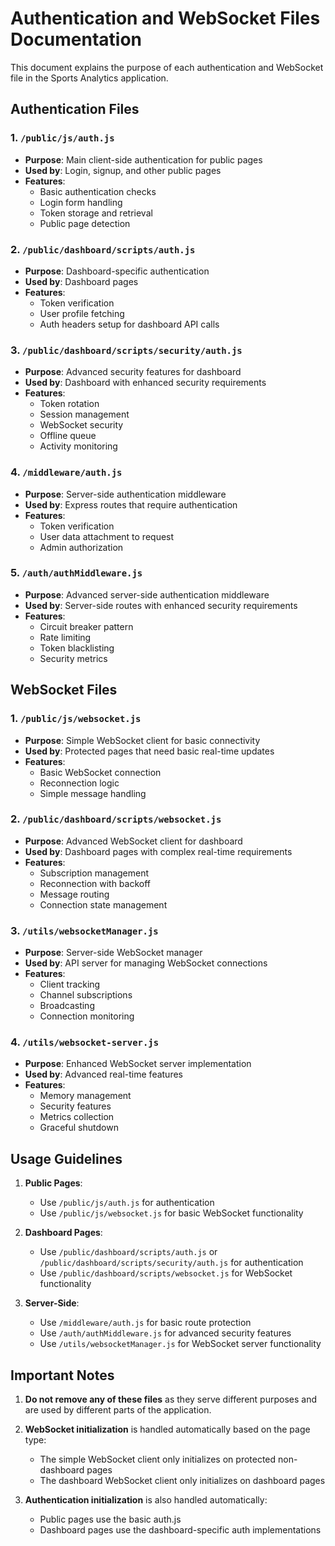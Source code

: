 # Authentication and WebSocket Files Documentation

This document explains the purpose of each authentication and WebSocket file in the Sports Analytics application.

## Authentication Files

### 1. `/public/js/auth.js`
- **Purpose**: Main client-side authentication for public pages
- **Used by**: Login, signup, and other public pages
- **Features**: 
  - Basic authentication checks
  - Login form handling
  - Token storage and retrieval
  - Public page detection

### 2. `/public/dashboard/scripts/auth.js`
- **Purpose**: Dashboard-specific authentication
- **Used by**: Dashboard pages
- **Features**:
  - Token verification
  - User profile fetching
  - Auth headers setup for dashboard API calls

### 3. `/public/dashboard/scripts/security/auth.js`
- **Purpose**: Advanced security features for dashboard
- **Used by**: Dashboard with enhanced security requirements
- **Features**:
  - Token rotation
  - Session management
  - WebSocket security
  - Offline queue
  - Activity monitoring

### 4. `/middleware/auth.js`
- **Purpose**: Server-side authentication middleware
- **Used by**: Express routes that require authentication
- **Features**:
  - Token verification
  - User data attachment to request
  - Admin authorization

### 5. `/auth/authMiddleware.js`
- **Purpose**: Advanced server-side authentication middleware
- **Used by**: Server-side routes with enhanced security requirements
- **Features**:
  - Circuit breaker pattern
  - Rate limiting
  - Token blacklisting
  - Security metrics

## WebSocket Files

### 1. `/public/js/websocket.js`
- **Purpose**: Simple WebSocket client for basic connectivity
- **Used by**: Protected pages that need basic real-time updates
- **Features**:
  - Basic WebSocket connection
  - Reconnection logic
  - Simple message handling

### 2. `/public/dashboard/scripts/websocket.js`
- **Purpose**: Advanced WebSocket client for dashboard
- **Used by**: Dashboard pages with complex real-time requirements
- **Features**:
  - Subscription management
  - Reconnection with backoff
  - Message routing
  - Connection state management

### 3. `/utils/websocketManager.js`
- **Purpose**: Server-side WebSocket manager
- **Used by**: API server for managing WebSocket connections
- **Features**:
  - Client tracking
  - Channel subscriptions
  - Broadcasting
  - Connection monitoring

### 4. `/utils/websocket-server.js`
- **Purpose**: Enhanced WebSocket server implementation
- **Used by**: Advanced real-time features
- **Features**:
  - Memory management
  - Security features
  - Metrics collection
  - Graceful shutdown

## Usage Guidelines

1. **Public Pages**:
   - Use `/public/js/auth.js` for authentication
   - Use `/public/js/websocket.js` for basic WebSocket functionality

2. **Dashboard Pages**:
   - Use `/public/dashboard/scripts/auth.js` or `/public/dashboard/scripts/security/auth.js` for authentication
   - Use `/public/dashboard/scripts/websocket.js` for WebSocket functionality

3. **Server-Side**:
   - Use `/middleware/auth.js` for basic route protection
   - Use `/auth/authMiddleware.js` for advanced security features
   - Use `/utils/websocketManager.js` for WebSocket server functionality

## Important Notes

1. **Do not remove any of these files** as they serve different purposes and are used by different parts of the application.

2. **WebSocket initialization** is handled automatically based on the page type:
   - The simple WebSocket client only initializes on protected non-dashboard pages
   - The dashboard WebSocket client only initializes on dashboard pages

3. **Authentication initialization** is also handled automatically:
   - Public pages use the basic auth.js
   - Dashboard pages use the dashboard-specific auth implementations